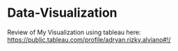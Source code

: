 # Data-Visualization

Review of My Visualization using tableau here:
https://public.tableau.com/profile/adryan.rizky.alviano#!/
